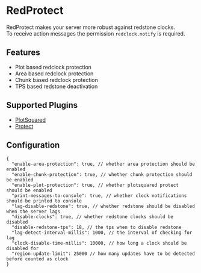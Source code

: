 # RedProtect

RedProtect makes your server more robust against redstone clocks.</br>
To receive action messages the permission `redclock.notify` is required.</br>

## Features

- Plot based redclock protection
- Area based redclock protection
- Chunk based redclock protection
- TPS based redstone deactivation

## Supported Plugins

- [PlotSquared](https://github.com/IntellectualSites/PlotSquared)
- [Protect](https://github.com/TheNextLvl-net/protect)

## Configuration

```json5
{
  "enable-area-protection": true, // whether area protection should be enabled
  "enable-chunk-protection": true, // whether chunk protection should be enabled
  "enable-plot-protection": true, // whether plotsquared protect should be enabled
  "print-messages-to-console": true, // whether clock notifications should be printed to console
  "lag-disable-redstone": true, // whether redstone should be disabled when the server lags
  "disable-clocks": true, // whether redstone clocks should be disabled
  "disable-redstone-tps": 18, // the tps when to disable redstone
  "lag-detect-interval-millis": 1000, // the interval of checking for lag
  "clock-disable-time-millis": 10000, // how long a clock should be disabled for
  "region-update-limit": 25000 // how many updates have to be detected before counted as clock
}
```